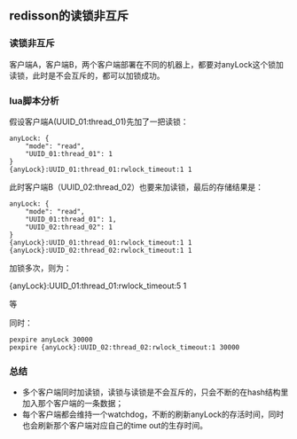 ## redisson的读锁非互斥

### 读锁非互斥

客户端A，客户端B，两个客户端部署在不同的机器上，都要对anyLock这个锁加读锁，此时是不会互斥的，都可以加锁成功。

### lua脚本分析

假设客户端A(UUID_01:thread_01)先加了一把读锁：

```
anyLock: {
	"mode": "read",
	"UUID_01:thread_01": 1
}
{anyLock}:UUID_01:thread_01:rwlock_timeout:1 1
```

此时客户端B（UUID_02:thread_02）也要来加读锁，最后的存储结果是：

```
anyLock: {
	"mode": "read",
	"UUID_01:thread_01": 1,
	"UUID_02:thread_02": 1
}
{anyLock}:UUID_01:thread_01:rwlock_timeout:1 1
{anyLock}:UUID_02:thread_02:rwlock_timeout:1 1
```

加锁多次，则为：

{anyLock}:UUID_01:thread_01:rwlock_timeout:5 1

等

同时：

```
pexpire anyLock 30000
pexpire {anyLock}:UUID_02:thread_02:rwlock_timeout:1 30000
```

### 总结

- 多个客户端同时加读锁，读锁与读锁是不会互斥的，只会不断的在hash结构里加入那个客户端的一条数据；
- 每个客户端都会维持一个watchdog，不断的刷新anyLock的存活时间，同时也会刷新那个客户端对应自己的time out的生存时间。


